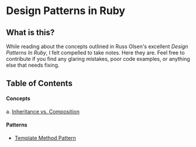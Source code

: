 # Design Patterns in Ruby

## What is this?

While reading about the concepts outlined in Russ Olsen's excellent *Design Patterns In Ruby*, I felt compelled to take notes. Here they are. Feel free to contribute if you find any glaring mistakes, poor code examples, or anything else that needs fixing.

## Table of Contents

#### Concepts

a. [Inheritance vs. Composition](inheritance-vs-composition.md)

#### Patterns

- [Template Method Pattern](/patterns/template.md)
